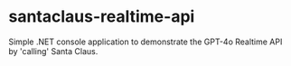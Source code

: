 # santaclaus-realtime-api
Simple .NET console application to demonstrate the GPT-4o Realtime API by 'calling' Santa Claus.
